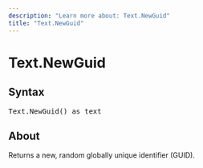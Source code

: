 ```yaml
---
description: "Learn more about: Text.NewGuid"
title: "Text.NewGuid"
---
```

# Text.NewGuid

## Syntax

<pre>
Text.NewGuid() as text
</pre>

## About

Returns a new, random globally unique identifier (GUID).

